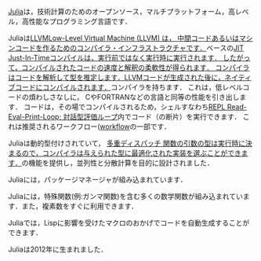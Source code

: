 [Julia](https://julialang.org)は，技術計算のためのオープンソース，マルチプラットフォーム，高レベル，高性能なプログラミング言語です．

Juliaは<a class="tooltip" href="#">LLVM<span>Low-Level Virtual Machine (LLVM) は，
中間コードあるいはマシンコードを作るためのコンパイラ・インフラストラクチャです．</span></a>ベースの<a class="tooltip" href="#">JIT<span>
Just-In-Timeコンパイルは，実行前ではなく実行時に実行されます．
したがって，コンパイルされたコードの速度と解釈の柔軟性が得られます．
コンパイラはコードを解析して型を推定します．LLVMコードが生成された後に，ネイティブコードにコンパイルされます．</span></a>コンパイラを持ちます．
これは，低レベルコードの煩わしさなしに，
CやFORTRANなどの言語と同等の性能を引き出します．
コードは，その場でコンパイルされるため，シェルすなわち<a class="tooltip" href="#">REPL <span> Read-Eval-Print-Loop; 対話型評価ループ</span></a>内でコード（の断片）を実行できます．
これは推奨されるワークフロー([workflow](https://docs.julialang.org/en/stable/manual/workflow-tips)の一部です．

Juliaは動的型付けされていて，
<a class="tooltip" href="#">多重ディスパッチ<span>
関数の引数の型は実行時に決まるので，コンパイラは与えられた型に最適化された実装を選ぶことができます．</span></a>の機能を提供し，並列性と分散計算を目的に設計されました．

Juliaには，パッケージマネージャが組み込まれています．

Juliaには，特殊関数(例:ガンマ関数)を含む多くの数学関数が組み込まれています．また，複素数をすぐに利用できます．

Juliaでは，Lispに影響を受けたマクロのおかげでコードを自動生成することができます．

Juliaは2012年に生まれました．
